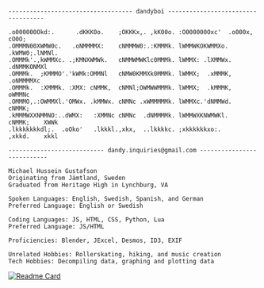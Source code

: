 ```
----------------------------------- dandyboi -----------------------------------

.o000000Okd:.      .dKKK0o.    ;OKKKx,. ,kK00o. :O000000Oxc'  .o000x,   cO0O;
.OMMMN00XWMW0c.   .oNMMMMX:    cNMMMW0:.:KMMMk. lWMMWKOKWMMXo. .kWMW0;.lNMNl.
.OMMMk'.,kWMMXc. .;KMNXWMWk.   cNMMWMWKlc0MMMk. lWMMX: .lXMMWx. .dNMMKONMXl
.OMMMk.  ;KMMMO'.'kWMk:OMMNl   cNMW0KMMXk0MMMk. lWMMX;  .xMMMK,  .oNMMMMXc
.OMMMk.  :XMMMk. :XMX: cNMMK,  cNMNl;OWMWWMMMk. lWMMX;  .kMMMK,    oWMMNc
.OMMMO,.:OWMMXl.'OMWx. .kMMWx. cNMNc .xWMMMMMk. lWMMXc.'dNMMWd.    cNMMK;
.kMMMWXXNMMNO:..dWMX:   :XMMNc cNMNc  .dNMMMMk. lWMMWXKNWMWKl.     cNMMK;    XWWk
.lkkkkkkkdl;.  .oOko'   .lkkkl.,xkx,  ..lkkkkc. ;xkkkkkkxo:.       ,xkkd.    xkkl

--------------------------- dandy.inquiries@gmail.com ---------------------------

Michael Hussein Gustafson
Originating from Jämtland, Sweden
Graduated from Heritage High in Lynchburg, VA

Spoken Languages: English, Swedish, Spanish, and German
Preferred Language: English or Swedish

Coding Languages: JS, HTML, CSS, Python, Lua
Preferred Language: JS/HTML

Proficiencies: Blender, JExcel, Desmos, ID3, EXIF

Unrelated Hobbies: Rollerskating, hiking, and music creation
Tech Hobbies: Decompiling data, graphing and plotting data
```

[![Readme Card](https://github-readme-stats.vercel.app/api/top-langs/?username=anuraghazra&layout=compact&show_icons=true&theme=ayu-mirage&hide_border=true&langs_count=8)](https://github.com/morkev/github-readme-stats)

